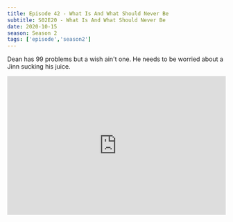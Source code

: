 ```yaml
---
title: Episode 42 - What Is And What Should Never Be
subtitle: S02E20 - What Is And What Should Never Be 
date: 2020-10-15
season: Season 2
tags: ['episode','season2']
---
```


Dean has 99 problems but a wish ain't one.  He needs to be worried about a Jinn sucking his juice. 

<iframe src="https://cast.rocks/player/27557/Supernatural-42-What-Is-and-What-Should-Never-Be.mp3?episodeTitle=Episode%2042%20-%20What%20Is%20and%20Should%20Never%20Be&podcastTitle=Couple%20of%20Idjits&episodeDate=October%2016th%2C%202020&imageURL=https%3A%2F%2Fcast.rocks%2Fhosting%2F27557%2Ffeeds%2FCAURZ.jpg" style="border: none; min-height: 265px; max-height: 320px; max-width: 558px; min-width: 270px; width: 100%; height: 100%;" scrollbars="no"></iframe>
